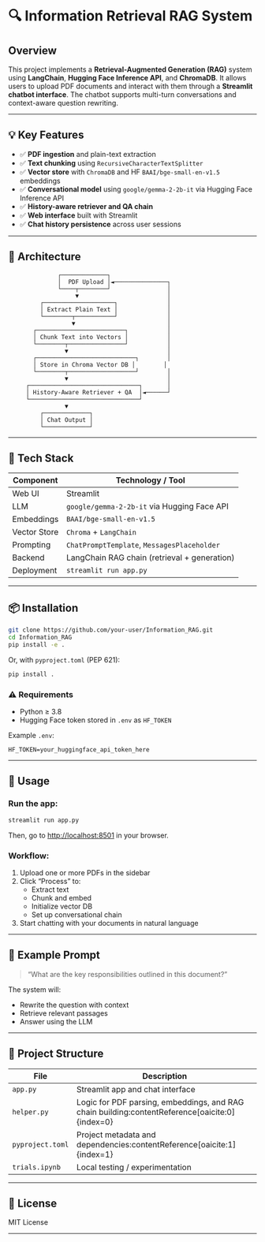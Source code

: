 # 🔍 Information Retrieval RAG System

## Overview  
This project implements a **Retrieval-Augmented Generation (RAG)** system using **LangChain**, **Hugging Face Inference API**, and **ChromaDB**. It allows users to upload PDF documents and interact with them through a **Streamlit chatbot interface**. The chatbot supports multi-turn conversations and context-aware question rewriting.

---

## 💡 Key Features

- ✅ **PDF ingestion** and plain-text extraction  
- ✅ **Text chunking** using `RecursiveCharacterTextSplitter`  
- ✅ **Vector store** with `ChromaDB` and HF `BAAI/bge-small-en-v1.5` embeddings  
- ✅ **Conversational model** using `google/gemma-2-2b-it` via Hugging Face Inference API  
- ✅ **History-aware retriever and QA chain**  
- ✅ **Web interface** built with Streamlit  
- ✅ **Chat history persistence** across user sessions  

---

## 🧱 Architecture

```text
              ┌─────────────┐
              │  PDF Upload │◄───────────────┐
              └────┬────────┘                │
                   ▼                         │
         ┌────────────────────┐              │
         │ Extract Plain Text │              │
         └────────┬───────────┘              │
                  ▼                          │
       ┌─────────────────────────┐           │
       │ Chunk Text into Vectors │           │
       └────────┬────────────────┘           │
                ▼                            │
       ┌────────────────────────────┐        │
       │ Store in Chroma Vector DB │        │
       └────────┬───────────────────┘        │
                ▼                            │
     ┌───────────────────────────────┐       │
     │ History-Aware Retriever + QA  │◄──────┘
     └───────────────────────────────┘
                ▼
         ┌─────────────┐
         │ Chat Output │
         └─────────────┘
```

---

## 🧰 Tech Stack

| Component         | Technology / Tool                           |
|------------------|----------------------------------------------|
| Web UI           | Streamlit                                   |
| LLM              | `google/gemma-2-2b-it` via Hugging Face API |
| Embeddings       | `BAAI/bge-small-en-v1.5`                     |
| Vector Store     | `Chroma` + `LangChain`                      |
| Prompting        | `ChatPromptTemplate`, `MessagesPlaceholder` |
| Backend          | LangChain RAG chain (retrieval + generation)|
| Deployment       | `streamlit run app.py`                      |

---

## 📦 Installation

```bash
git clone https://github.com/your-user/Information_RAG.git
cd Information_RAG
pip install -e .
```

Or, with `pyproject.toml` (PEP 621):

```bash
pip install .
```

### ⚠️ Requirements
- Python ≥ 3.8
- Hugging Face token stored in `.env` as `HF_TOKEN`

Example `.env`:

```env
HF_TOKEN=your_huggingface_api_token_here
```

---

## 🚀 Usage

### Run the app:

```bash
streamlit run app.py
```

Then, go to [http://localhost:8501](http://localhost:8501) in your browser.

### Workflow:

1. Upload one or more PDFs in the sidebar
2. Click “Process” to:
   - Extract text
   - Chunk and embed
   - Initialize vector DB
   - Set up conversational chain
3. Start chatting with your documents in natural language

---

## 🧪 Example Prompt

> “What are the key responsibilities outlined in this document?”

The system will:
- Rewrite the question with context
- Retrieve relevant passages
- Answer using the LLM

---

## 📁 Project Structure

| File                  | Description                           |
|-----------------------|---------------------------------------|
| `app.py`              | Streamlit app and chat interface      |
| `helper.py`           | Logic for PDF parsing, embeddings, and RAG chain building:contentReference[oaicite:0]{index=0}  
| `pyproject.toml`      | Project metadata and dependencies:contentReference[oaicite:1]{index=1}  
| `trials.ipynb`        | Local testing / experimentation       |

---

## 📝 License

MIT License

---
